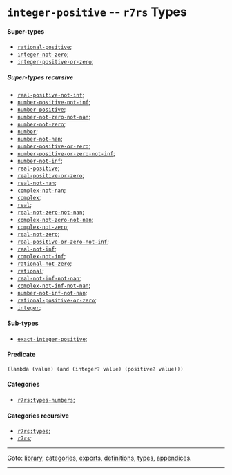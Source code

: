 

<a id='type__r7rs__integer-positive'></a>

# `integer-positive` -- `r7rs` Types


<a id='type__r7rs__integer-positive__super-types'></a>

#### Super-types

 * [`rational-positive`](../../r7rs/types/rational-positive.md#type__r7rs__rational-positive);
 * [`integer-not-zero`](../../r7rs/types/integer-not-zero.md#type__r7rs__integer-not-zero);
 * [`integer-positive-or-zero`](../../r7rs/types/integer-positive-or-zero.md#type__r7rs__integer-positive-or-zero);


<a id='type__r7rs__integer-positive__super-types-recursive'></a>

##### Super-types recursive

 * [`real-positive-not-inf`](../../r7rs/types/real-positive-not-inf.md#type__r7rs__real-positive-not-inf);
 * [`number-positive-not-inf`](../../r7rs/types/number-positive-not-inf.md#type__r7rs__number-positive-not-inf);
 * [`number-positive`](../../r7rs/types/number-positive.md#type__r7rs__number-positive);
 * [`number-not-zero-not-nan`](../../r7rs/types/number-not-zero-not-nan.md#type__r7rs__number-not-zero-not-nan);
 * [`number-not-zero`](../../r7rs/types/number-not-zero.md#type__r7rs__number-not-zero);
 * [`number`](../../r7rs/types/number.md#type__r7rs__number);
 * [`number-not-nan`](../../r7rs/types/number-not-nan.md#type__r7rs__number-not-nan);
 * [`number-positive-or-zero`](../../r7rs/types/number-positive-or-zero.md#type__r7rs__number-positive-or-zero);
 * [`number-positive-or-zero-not-inf`](../../r7rs/types/number-positive-or-zero-not-inf.md#type__r7rs__number-positive-or-zero-not-inf);
 * [`number-not-inf`](../../r7rs/types/number-not-inf.md#type__r7rs__number-not-inf);
 * [`real-positive`](../../r7rs/types/real-positive.md#type__r7rs__real-positive);
 * [`real-positive-or-zero`](../../r7rs/types/real-positive-or-zero.md#type__r7rs__real-positive-or-zero);
 * [`real-not-nan`](../../r7rs/types/real-not-nan.md#type__r7rs__real-not-nan);
 * [`complex-not-nan`](../../r7rs/types/complex-not-nan.md#type__r7rs__complex-not-nan);
 * [`complex`](../../r7rs/types/complex.md#type__r7rs__complex);
 * [`real`](../../r7rs/types/real.md#type__r7rs__real);
 * [`real-not-zero-not-nan`](../../r7rs/types/real-not-zero-not-nan.md#type__r7rs__real-not-zero-not-nan);
 * [`complex-not-zero-not-nan`](../../r7rs/types/complex-not-zero-not-nan.md#type__r7rs__complex-not-zero-not-nan);
 * [`complex-not-zero`](../../r7rs/types/complex-not-zero.md#type__r7rs__complex-not-zero);
 * [`real-not-zero`](../../r7rs/types/real-not-zero.md#type__r7rs__real-not-zero);
 * [`real-positive-or-zero-not-inf`](../../r7rs/types/real-positive-or-zero-not-inf.md#type__r7rs__real-positive-or-zero-not-inf);
 * [`real-not-inf`](../../r7rs/types/real-not-inf.md#type__r7rs__real-not-inf);
 * [`complex-not-inf`](../../r7rs/types/complex-not-inf.md#type__r7rs__complex-not-inf);
 * [`rational-not-zero`](../../r7rs/types/rational-not-zero.md#type__r7rs__rational-not-zero);
 * [`rational`](../../r7rs/types/rational.md#type__r7rs__rational);
 * [`real-not-inf-not-nan`](../../r7rs/types/real-not-inf-not-nan.md#type__r7rs__real-not-inf-not-nan);
 * [`complex-not-inf-not-nan`](../../r7rs/types/complex-not-inf-not-nan.md#type__r7rs__complex-not-inf-not-nan);
 * [`number-not-inf-not-nan`](../../r7rs/types/number-not-inf-not-nan.md#type__r7rs__number-not-inf-not-nan);
 * [`rational-positive-or-zero`](../../r7rs/types/rational-positive-or-zero.md#type__r7rs__rational-positive-or-zero);
 * [`integer`](../../r7rs/types/integer.md#type__r7rs__integer);


<a id='type__r7rs__integer-positive__sub-types'></a>

#### Sub-types

 * [`exact-integer-positive`](../../r7rs/types/exact-integer-positive.md#type__r7rs__exact-integer-positive);


<a id='type__r7rs__integer-positive__predicate'></a>

#### Predicate

````
(lambda (value) (and (integer? value) (positive? value)))
````


<a id='type__r7rs__integer-positive__categories'></a>

#### Categories

 * [`r7rs:types-numbers`](../../r7rs/categories/r7rs_3a_types-numbers.md#category__r7rs__r7rs_3a_types-numbers);


<a id='type__r7rs__integer-positive__categories-recursive'></a>

#### Categories recursive

 * [`r7rs:types`](../../r7rs/categories/r7rs_3a_types.md#category__r7rs__r7rs_3a_types);
 * [`r7rs`](../../r7rs/categories/r7rs.md#category__r7rs__r7rs);

----

Goto: [library](../../r7rs/_index.md#library__r7rs), [categories](../../r7rs/categories/_index.md#toc__r7rs__categories), [exports](../../r7rs/exports/_index.md#toc__r7rs__exports), [definitions](../../r7rs/definitions/_index.md#toc__r7rs__definitions), [types](../../r7rs/types/_index.md#toc__r7rs__types), [appendices](../../r7rs/appendices/_index.md#toc__r7rs__appendices).

----

